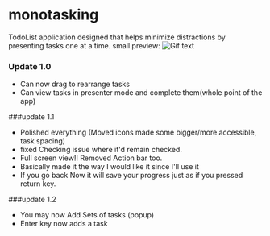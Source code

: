 # monotasking
TodoList application designed that helps minimize distractions by presenting tasks one at a time. 
small preview:
![Gif text](https://im.ezgif.com/tmp/ezgif-1-7deb01ea18.gif)






### Update 1.0
- Can now drag to rearrange tasks
- Can view tasks in presenter mode and complete them(whole point of the app)


###update 1.1
- Polished everything (Moved icons made some bigger/more accessible, task spacing)
- fixed Checking issue where it'd remain checked.
- Full screen view!! Removed Action bar too.
- Basically made it the way I would like it since I'll use it
- If you go back Now it will save your progress just as if you pressed return key.

###update 1.2
- You may now Add Sets of tasks (popup)
- Enter key now adds a task
